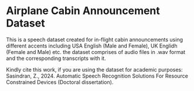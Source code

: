 # Airplane Cabin Announcement Dataset

This is a speech dataset created for in-flight cabin announcements using different accents including USA English (Male and Female), UK Englidh (Female and Male) etc. the dataset comprises of audio files in .wav format and the corresponding transcripts with it.

Kindly cite this work, if you are using the dataset for academic purposes: Sasindran, Z., 2024. Automatic Speech Recognition Solutions For Resource Constrained Devices (Doctoral dissertation).

